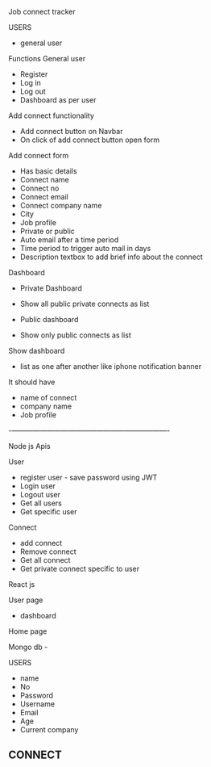 Job connect tracker

USERS
- general user


Functions
General user
- Register
- Log in 
- Log out
- Dashboard as per user

Add connect functionality
- Add connect button on Navbar
- On click of add connect button open form

Add connect form
- Has basic details
- Connect name
- Connect no
- Connect email
- Connect company name
- City
- Job profile 
- Private or public
- Auto email after a time period
- Time period to trigger auto mail in days
- Description textbox to add brief info about the connect


Dashboard
- Private Dashboard 
- Show all public private connects as list

- Public dashboard
- Show only public connects as list

Show dashboard
- list as one after another like iphone notification banner

It should have 
- name of connect 
- company name 
- Job profile

-——————————————————————-

Node js
Apis

User
- register user - save password using JWT
- Login user
- Logout user
- Get all users
- Get specific user

Connect
- add connect
- Remove connect
- Get all connect
- Get private connect specific to user


React js

User page
- dashboard 

Home page


Mongo db -

USERS
- name
- No
- Password
- Username
- Email
- Age
- Current company

CONNECT
- 
